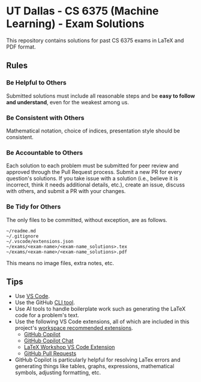 # UT Dallas - CS 6375 (Machine Learning) - Exam Solutions

This repository contains solutions for past CS 6375 exams in LaTeX and PDF format.

## Rules

### Be Helpful to Others

Submitted solutions must include all reasonable steps and be **easy to follow and understand**, even for the weakest among us.

### Be Consistent with Others

Mathematical notation, choice of indices, presentation style should be consistent.

### Be Accountable to Others

Each solution to each problem must be submitted for peer review and approved through the Pull Request process. Submit a new PR for every question's solutions. If you take issue with a solution (i.e., believe it is incorrect, think it needs additional details, etc.), create an issue, discuss with others, and submit a PR with your changes.

### Be Tidy for Others

The only files to be committed, without exception, are as follows.

```
~/readme.md
~/.gitignore
~/.vscode/extensions.json
~/exams/<exam-name>/<exam-name_solutions>.tex
~/exams/<exam-name>/<exam-name_solutions>.pdf
```

This means no image files, extra notes, etc.

## Tips

- Use [VS Code](https://code.visualstudio.com/).
- Use the GitHub [CLI tool](https://cli.github.com/).
- Use AI tools to handle boilerplate work such as generating the LaTeX code for a problem's text.
- Use the following VS Code extensions, all of which are included in this project's [workspace recommended extensions](https://code.visualstudio.com/docs/editor/extension-marketplace#_workspace-recommended-extensions).
  - [GitHub Copilot](https://marketplace.visualstudio.com/items?itemName=GitHub.copilot)
  - [GitHub Copilot Chat](https://marketplace.visualstudio.com/items?itemName=GitHub.copilot-chat)
  - [LaTeX Workshop VS Code Extension](https://marketplace.visualstudio.com/items?itemName=James-Yu.latex-workshop)
  - [GitHub Pull Requests](https://marketplace.visualstudio.com/items?itemName=GitHub.vscode-pull-request-github)
- GitHub Copilot is particularly helpful for resolving LaTex errors and generating things like tables, graphs, expressions, mathematical symbols, adjusting formatting, etc.
